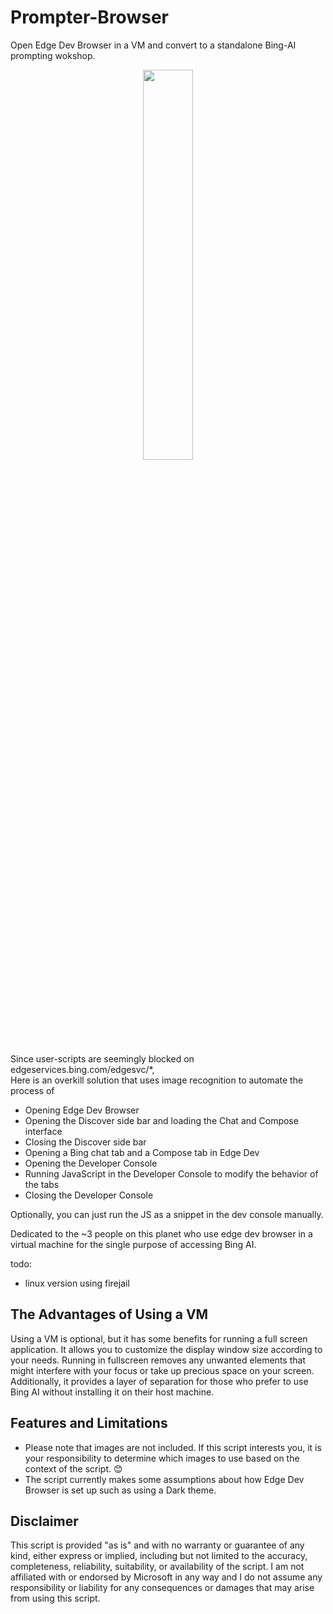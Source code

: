 # Prompter-Browser

Open Edge Dev Browser in a VM and convert to a standalone Bing-AI prompting wokshop.

<p align="center">
  <img src="https://github.com/RichKMLS/Prompter-Browser/assets/105183376/75f03296-7934-4fab-86f9-e263a01f43b4" width="40%"/>
  <br>
</p>


Since user-scripts are seemingly blocked on edgeservices&period;bing&period;com/edgesvc/*, <br>
Here is an overkill solution that uses image recognition
to automate the process of    

- Opening Edge Dev Browser
- Opening the Discover side bar and loading the Chat and Compose interface
- Closing the Discover side bar
- Opening a Bing chat tab and a Compose tab in Edge Dev
- Opening the Developer Console
- Running JavaScript in the Developer Console to modify the behavior of the tabs
- Closing the Developer Console

Optionally, you can just run the JS as a snippet in the dev console manually.

Dedicated to the ~3 people on this planet who use edge dev browser in a virtual machine for the single purpose of accessing Bing AI.

todo:
- linux version using firejail

## The Advantages of Using a VM

Using a VM is optional, but it has some benefits for running a full screen application. It allows you to customize the display window size according to your needs. Running in fullscreen removes any unwanted elements that might interfere with your focus or take up precious space on your screen. Additionally, it provides a layer of separation for those who prefer to use Bing AI without installing it on their host machine.

## Features and Limitations

- Please note that images are not included. If this script interests you, it is your responsibility to determine which images to use based on the context of the script. 😊
- The script currently makes some assumptions about how Edge Dev Browser is set up such as using a Dark theme.

## Disclaimer

This script is provided "as is" and with no warranty or guarantee of any kind, either express or implied, including but not limited to the accuracy, completeness, reliability, suitability, or availability of the script. I am not affiliated with or endorsed by Microsoft in any way and I do not assume any responsibility or liability for any consequences or damages that may arise from using this script. 
